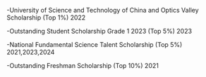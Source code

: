 -University of Science and Technology of China and Optics Valley Scholarship (Top 1\%) 2022

-Outstanding Student Scholarship Grade 1 2023 (Top 5\%) 2023

-National Fundamental Science Talent Scholarship (Top 5\%) 2021,2023,2024

-Outstanding Freshman Scholarship (Top 10\%) 2021
